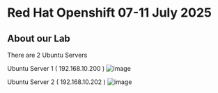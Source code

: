 # Red Hat Openshift 07-11 July 2025

## About our Lab
There are 2 Ubuntu Servers

Ubuntu Server 1 ( 192.168.10.200 )
![image](https://github.com/user-attachments/assets/ef202390-8808-4c7a-b658-f603a1497ff3)

Ubuntu Server 2 ( 192.168.10.202 )
![image](https://github.com/user-attachments/assets/03db1965-e348-40b0-8a19-38fee09bc516)

